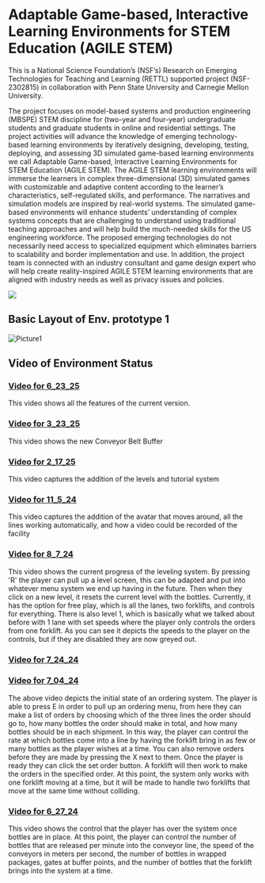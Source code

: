 # Adaptable Game-based, Interactive Learning Environments for STEM Education (AGILE STEM) 

This is a National Science Foundation’s (NSF’s) Research on Emerging Technologies for Teaching and Learning (RETTL)  supported project (NSF-2302815) in collaboration with Penn State University and Carnegie Mellon University.

The project focuses on model-based systems and production engineering (MBSPE) STEM discipline for (two-year and four-year) undergraduate students and graduate students in online and residential settings. The project activities will advance the knowledge of emerging technology-based learning environments by iteratively designing, developing, testing, deploying, and assessing 3D simulated game-based learning environments we call Adaptable Game-based, Interactive Learning Environments for STEM Education (AGILE STEM). The AGILE STEM learning environments will immerse the learners in complex three-dimensional (3D) simulated games with customizable and adaptive content according to the learner’s characteristics, self-regulated skills, and performance. The narratives and simulation models are inspired by real-world systems. The simulated game-based environments will enhance students’ understanding of complex systems concepts that are challenging to understand using traditional teaching approaches and will help build the much-needed skills for the US engineering workforce. The proposed emerging technologies do not necessarily need access to specialized equipment which eliminates barriers to scalability and border implementation and use. In addition, the project team is connected with an industry consultant and game design expert who will help create reality-inspired AGILE STEM learning environments that are aligned with industry needs as well as privacy issues and policies.


![](https://sites.lafayette.edu/lopezbec/files/2023/09/AGILE-STEM.png)


## Basic Layout of Env. prototype 1

![Picture1](https://github.com/psu-edu/agile_stem_basic_game/assets/54818552/4730a87f-7b9f-46ae-bc83-d2e8c23b5ab7)


## Video of Environment Status
### [Video for 6_23_25](https://youtu.be/mrhI4oOtOfM) 
This video shows all the features of the current version.

### [Video for 3_23_25](https://youtu.be/JZ4whM124tg) 
This video shows the new Conveyor Belt Buffer 

### [Video for 2_17_25](https://youtu.be/mrC2iBaFJn8) 
This video captures the addition of the levels and tutorial system

### [Video for 11_5_24](https://youtu.be/EdjRQWPmuqE) 
This video captures the addition of the avatar that moves around, all the lines working automatically, and how a video could be recorded of the facility

### [Video for 8_7_24]( https://youtu.be/_0_LhOKbQTw) 
This video shows the current progress of the leveling system. By pressing 'R' the player can pull up a level screen, this can be adapted and put into whatever menu system we end up having in the future. Then when they click on a new level, it resets the current level with the bottles. Currently, it has the option for free play, which is all the lanes, two forklifts, and controls for everything. There is also level 1, which is basically what we talked about before with 1 lane with set speeds where the player only controls the orders from one forklift. As you can see it depicts the speeds to the player on the controls, but if they are disabled they are now greyed out. 

### [Video for 7_24_24](https://youtu.be/pv_mB-RKAjI)

### [Video for 7_04_24](https://www.youtube.com/watch?v=IoUlHEkjuGc&feature=youtu.be)

The above video depicts the initial state of an ordering system. The player is able to press E in order to pull up an ordering menu, from here they can make a list of orders by choosing which of the three lines the order should go to, how many bottles the order should make in total, and how many bottles should be in each shipment. In this way, the player can control the rate at which bottles come into a line by having the forklift bring in as few or many bottles as the player wishes at a time. You can also remove orders before they are made by pressing the X next to them. Once the player is ready they can click the set order button. A forklift will then work to make the orders in the specified order. At this point, the system only works with one forklift moving at a time, but it will be made to handle two forklifts that move at the same time without colliding.

### [Video for 6_27_24](https://youtu.be/W1szCSUhD0Q)

This video shows the control that the player has over the system once bottles are in place. At this point, the player can control the number of bottles that are released per minute into the conveyor line, the speed of the conveyors in meters per second, the number of bottles in wrapped packages, gates at buffer points, and the number of bottles that the forklift brings into the system at a time.
